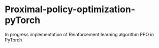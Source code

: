 # Proximal-policy-optimization-pyTorch

In progress implementation of Reinforcement learning algorithm PPO in PyTorch
